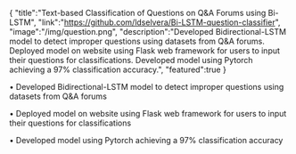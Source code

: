 {
    "title":"Text-based Classification of Questions on Q&A Forums using Bi-LSTM",
    "link":"https://github.com/ldselvera/Bi-LSTM-question-classifier",
    "image":"/img/question.png",
    "description":"Developed Bidirectional-LSTM model to detect improper questions using datasets from Q&A forums. Deployed model on website using Flask web framework for users to input their questions for classifications. Developed model using Pytorch achieving a 97% classification accuracy.",
    "featured":true
}


•	Developed Bidirectional-LSTM model to detect improper questions using datasets from Q&A forums

•	Deployed model on website using Flask web framework for users to input their questions for classifications

•	Developed model using Pytorch achieving a 97% classification accuracy

